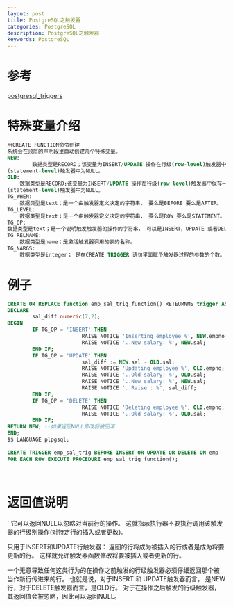 ```yaml
---
layout: post
title: PostgreSQL之触发器 
categories: PostgreSQL
description: PostgreSQL之触发器 
keywords: PostgreSQL
---
```

# 参考
[postgresql_triggers](https://www.tutorialspoint.com/postgresql/postgresql_triggers.htm)

# 特殊变量介绍
```sql
用CREATE FUNCTION命令创建
系统会在顶层的声明段里自动创建几个特殊变量。
NEW:
		数据类型是RECORD；该变量为INSERT/UPDATE 操作在行级(row-level)触发器中保存一个新的数据库行。这个变量在语句级
(statement-level)触发器中为NULL。
OLD:
    数据类型是RECORD;该变量为INSERT/UPDATE 操作在行级(row-level)触发器中保存一个旧的数据库行。这个变量在语句级
(statement-level)触发器中为NULL。
TG_WHEN:
    数据类型是text；是一个由触发器定义决定的字符串， 要么是BEFORE 要么是AFTER。
TG_LEVEL:
    数据类型是text；是一个由触发器定义决定的字符串， 要么是ROW 要么是STATEMENT。
TG_OP:
数据类型是text；是一个说明触发触发器的操作的字符串， 可以是INSERT，UPDATE 或者DELETE。
TG_RELNAME:
    数据类型是name；是激活触发器调用的表的名称。
TG_NARGS:
    数据类型是integer； 是在CREATE TRIGGER 语句里面赋予触发器过程的参数的个数。
```

# 例子
```sql
CREATE OR REPLACE function emp_sal_trig_function() RETEURNMS trigger AS $$
DECLARE
		sal_diff numeric(7,2);
BEGIN
		IF TG_OP = 'INSERT' THEN
						RAISE NOTICE 'Inserting employee %', NEW.empno;
						RAISE NOTICE '..New salary: %', NEW.sal;
		END IF;
		IF TG_OP = 'UPDATE' THEN
						sal_diff := NEW.sal - OLD.sal;
						RAISE NOTICE 'Updating employee %', OLD.empno;
						RAISE NOTICE '..Old salary: %', OLD.sal;
						RAISE NOTICE '..New salary: %', NEW.sal;
						RAISE NOTICE '..Raise : %', sal_diff;
		END IF;
		IF TG_OP = 'DELETE' THEN
						RAISE NOTICE 'Deleting employee %', OLD.empno;
						RAISE NOTICE '..Old salary: %', OLD.sal;
		END IF;
RETURN NEW; --如果返回NULL修改将被回滚
END;
$$ LANGUAGE plpgsql;
 
CREATE TRIGGER emp_sal_trig BEFORE INSERT OR UPDATE OR DELETE ON emp
FOR EACH ROW EXECUTE PROCEDURE emp_sal_trig_function();
```
 
# 返回值说明
`
它可以返回NULL以忽略对当前行的操作。 
这就指示执行器不要执行调用该触发器的行级别操作(对特定行的插入或者更改)。 

只用于INSERT和UPDATE行触发器： 
    返回的行将成为被插入的行或者是成为将要更新的行。 这样就允许触发器函数修改将要被插入或者更新的行。 

一个无意导致任何这类行为的在操作之前触发的行级触发器必须仔细返回那个被 当作新行传进来的行。
也就是说，对于INSERT 和 UPDATE触发器而言， 是NEW行，对于DELETE触发器而言，是OLD行。 
对于在操作之后触发的行级触发器，其返回值会被忽略，因此可以返回NULL。 
` 

